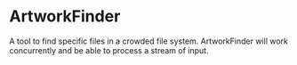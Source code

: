 # ArtworkFinder

A tool to find specific files in a crowded file system. ArtworkFinder will work concurrently and be able to process a stream of input. 